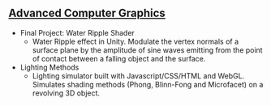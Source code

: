## [Advanced Computer Graphics](https://github.com/HungryAdi/Coursework/tree/master/AdvancedComputerGraphics)
 * Final Project: Water Ripple Shader
   - Water Ripple effect in Unity. Modulate the vertex normals of a surface plane by the amplitude of sine waves emitting from the point of contact between a falling object and the surface.
 * Lighting Methods
   - Lighting simulator built with Javascript/CSS/HTML and WebGL. Simulates shading methods (Phong, Blinn-Fong and Microfacet) on a revolving 3D object.
